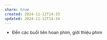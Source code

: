 ```yaml
---
share: true
created: 2024-11-12T14:33
updated: 2024-11-12T14:34
---
```


- Đến các buổi liên hoan phim, giới thiệu phim